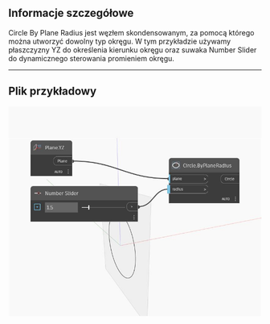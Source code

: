 ## Informacje szczegółowe
Circle By Plane Radius jest węzłem skondensowanym, za pomocą którego można utworzyć dowolny typ okręgu. W tym przykładzie używamy płaszczyzny YZ do określenia kierunku okręgu oraz suwaka Number Slider do dynamicznego sterowania promieniem okręgu.
___
## Plik przykładowy

![ByPlaneRadius](./Autodesk.DesignScript.Geometry.Circle.ByPlaneRadius_img.jpg)

